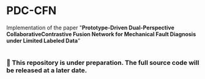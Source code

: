 # PDC-CFN

Implementation of the paper "**Prototype-Driven Dual-Perspective CollaborativeContrastive Fusion Network for Mechanical Fault Diagnosis under Limited Labeled Data**"

#

### 🚧 This repository is under preparation. The full source code will be released at a later date.
